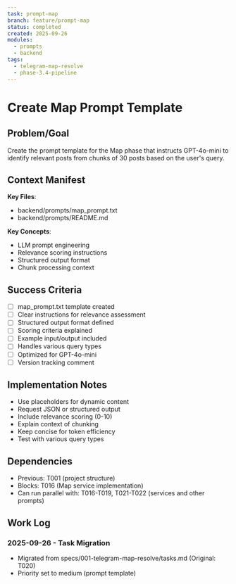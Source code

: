 ```yaml
---
task: prompt-map
branch: feature/prompt-map
status: completed
created: 2025-09-26
modules:
  - prompts
  - backend
tags:
  - telegram-map-resolve
  - phase-3.4-pipeline
---
```


# Create Map Prompt Template

## Problem/Goal
Create the prompt template for the Map phase that instructs GPT-4o-mini to identify relevant posts from chunks of 30 posts based on the user's query.

## Context Manifest
**Key Files**:
- backend/prompts/map_prompt.txt
- backend/prompts/README.md

**Key Concepts**:
- LLM prompt engineering
- Relevance scoring instructions
- Structured output format
- Chunk processing context

## Success Criteria
- [ ] map_prompt.txt template created
- [ ] Clear instructions for relevance assessment
- [ ] Structured output format defined
- [ ] Scoring criteria explained
- [ ] Example input/output included
- [ ] Handles various query types
- [ ] Optimized for GPT-4o-mini
- [ ] Version tracking comment

## Implementation Notes
- Use placeholders for dynamic content
- Request JSON or structured output
- Include relevance scoring (0-10)
- Explain context of chunking
- Keep concise for token efficiency
- Test with various query types

## Dependencies
- Previous: T001 (project structure)
- Blocks: T016 (Map service implementation)
- Can run parallel with: T016-T019, T021-T022 (services and other prompts)

## Work Log
### 2025-09-26 - Task Migration
- Migrated from specs/001-telegram-map-resolve/tasks.md (Original: T020)
- Priority set to medium (prompt template)
